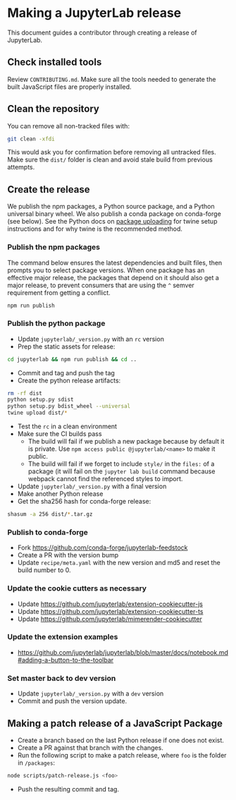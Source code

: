 
# Making a JupyterLab release

This document guides a contributor through creating a release of JupyterLab.

## Check installed tools

Review ``CONTRIBUTING.md``. Make sure all the tools needed to generate the
built JavaScript files are properly installed.

## Clean the repository

You can remove all non-tracked files with:

```bash
git clean -xfdi
```

This would ask you for confirmation before removing all untracked files. Make
sure the ``dist/`` folder is clean and avoid stale build from
previous attempts.

## Create the release

We publish the npm packages, a Python source package, and a Python universal binary wheel.  We also publish a conda package on conda-forge (see below).
See the Python docs on [package uploading](https://packaging.python.org/guides/tool-recommendations/)
for twine setup instructions and for why twine is the recommended method.

### Publish the npm packages
The command below ensures the latest dependencies and built files,
then prompts you to select package versions.  When one package has an 
effective major release, the packages that depend on it should also get a 
major release, to prevent consumers that are using the `^` semver 
requirement from getting a conflict.

```bash
npm run publish
```

### Publish the python package

- Update `jupyterlab/_version.py` with an `rc` version
- Prep the static assets for release:

```bash
cd jupyterlab && npm run publish && cd ..
```

- Commit and tag and push the tag
- Create the python release artifacts:

```bash
rm -rf dist
python setup.py sdist
python setup.py bdist_wheel --universal
twine upload dist/*
```

- Test the `rc` in a clean environment 
- Make sure the CI builds pass
  - The build will fail if we publish a new package because by default it is
    private.  Use `npm access public @jupyterlab/<name>` to make it public.
  - The build will fail if we forget to include `style/` in the `files:`
    of a package (it will fail on the `jupyter lab build` command because
    webpack cannot find the referenced styles to import.
- Update `jupyterlab/_version.py` with a final version 
- Make another Python release
- Get the sha256 hash for conda-forge release:

```bash
shasum -a 256 dist/*.tar.gz
```

### Publish to conda-forge
- Fork https://github.com/conda-forge/jupyterlab-feedstock
- Create a PR with the version bump
- Update `recipe/meta.yaml` with the new version and md5 and reset the build number to 0.

### Update the cookie cutters as necessary
- Update https://github.com/jupyterlab/extension-cookiecutter-js
- Update https://github.com/jupyterlab/extension-cookiecutter-ts
- Update https://github.com/jupyterlab/mimerender-cookiecutter

### Update the extension examples
- https://github.com/jupyterlab/jupyterlab/blob/master/docs/notebook.md#adding-a-button-to-the-toolbar

### Set master back to dev version
- Update `jupyterlab/_version.py` with a `dev` version
- Commit and push the version update.


## Making a patch release of a JavaScript Package
- Create a branch based on the last Python release if one does not exist.
- Create a PR against that branch with the changes.
- Run the following script to make a patch release, where `foo` is the 
folder in `/packages`:

```bash
node scripts/patch-release.js <foo>
```

- Push the resulting commit and tag.
